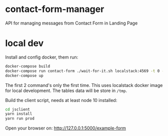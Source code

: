 # contact-form-manager

API for managing messages from Contact Form in Landing Page

# local dev

Install and config docker, them run:

```bash
docker-compose build
docker-compose run contact-form ./wait-for-it.sh localstack:4569 -t 0 -- flask dynamodb create
docker-compose up
```

The first 2 command's only the first time. This uses localstack docker image for local development. The tables data will be store in `/tmp`.

Build the client script, needs at least node 10 installed:

```bash
cd jsclient
yarn install
yarn run prod
```

Open your browser on: http://127.0.0.1:5000/example-form
